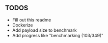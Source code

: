 ## TODOS

- Fill out this readme
- Dockerize
- Add payload size to benchmark
- Add progress like "benchmarking (103/349)"
